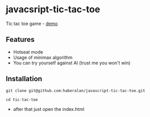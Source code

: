 # javacsript-tic-tac-toe

Tic tac toe game - [demo](https://haberalan.github.io/javascript-tic-tac-toe/)

## Features

- Hotseat mode
- Usage of minimax algorithm
- You can try yourself against AI (trust me you won't win)

## Installation

```
git clone git@github.com:haberalan/javascript-tic-tac-toe.git
```

```
cd tic-tac-toe
```

- after that just open the index.html
